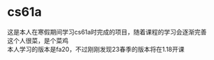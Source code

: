 # cs61a   
这是本人在寒假期间学习cs61a时完成的项目，随着课程的学习会逐渐完善   
这个人很菜，是个菜鸡  
本人学习的版本是fa20，不过刚刚发现23春季的版本将在1.18开课  
